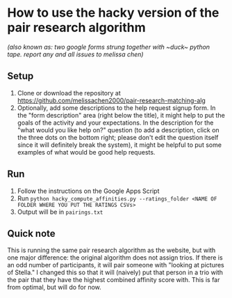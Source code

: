 # How to use the hacky version of the pair research algorithm 

_(also known as: two google forms strung together with ~duck~ python tape. report any and all issues to melissa chen)_

## Setup

1. Clone or download the repository at https://github.com/melissachen2000/pair-research-matching-alg
2. Optionally, add some descriptions to the help request signup form. In the "form description" area (right below the title), it might help to put the goals of the activity and your expectations. In the description for the "what would you like help on?" question (to add a description, click on the three dots on the bottom right; please don't edit the question itself since it will definitely break the system), it might be helpful to put some examples of what would be good help requests.

## Run
1. Follow the instructions on the Google Apps Script
2. Run `python hacky_compute_affinities.py --ratings_folder <NAME OF FOLDER WHERE YOU PUT THE RATINGS CSVs>`
3. Output will be in `pairings.txt`

## Quick note

This is running the same pair research algorithm as the website, but with one major difference: the original algorithm does not assign trios. If there is an odd number of participants, it will pair someone with "looking at pictures of Stella." I changed this so that it will (naively) put that person in a trio with the pair that they have the highest combined affinity score with. This is far from optimal, but will do for now.